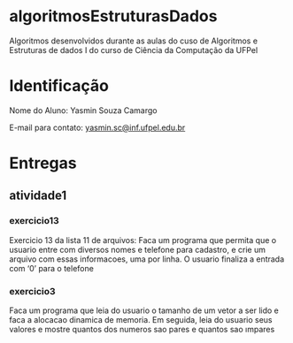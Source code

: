 # algoritmosEstruturasDados
Algoritmos desenvolvidos durante as aulas do cuso de Algoritmos e Estruturas de dados I do curso de Ciência da Computação da UFPel

# Identificação
Nome do Aluno: Yasmin Souza Camargo

E-mail para contato: yasmin.sc@inf.ufpel.edu.br

# Entregas
## atividade1
### exercicio13
Exercicio 13 da lista 11 de arquivos: Faca um programa que permita que o usuario entre com diversos nomes e telefone para cadastro, e crie um arquivo com essas informacoes, uma por linha. O usuario finaliza a entrada com ‘0’ para o telefone

### exercicio3
Faca um programa que leia do usuario o tamanho de um vetor a ser lido e faca a alocacao dinamica de memoria. Em seguida, leia do usuario seus valores e mostre quantos dos numeros sao pares e quantos sao ımpares
